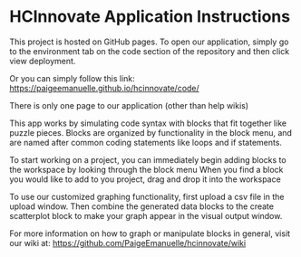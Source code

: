 # HCInnovate Application Instructions

This project is hosted on GitHub pages. To open our application, simply go to the environment tab on the code section of the repository and 
then click view deployment. 

Or you can simply follow this link: https://paigeemanuelle.github.io/hcinnovate/code/

There is only one page to our application (other than help wikis)

This app works by simulating code syntax with blocks that fit together like puzzle pieces.
Blocks are organized by functionality in the block menu, and are named after common coding statements like loops and if statements.

To start working on a project, you can immediately begin adding blocks to the workspace by looking through the block menu
When you find a block you would like to add to you project, drag and drop it into the workspace

To use our customized graphing functionality, first upload a csv file in the upload window. Then combine the generated data blocks to 
the create scatterplot block to make your graph appear in the visual output window. 

For more information on how to graph or manipulate blocks in general, visit our wiki at: https://github.com/PaigeEmanuelle/hcinnovate/wiki
